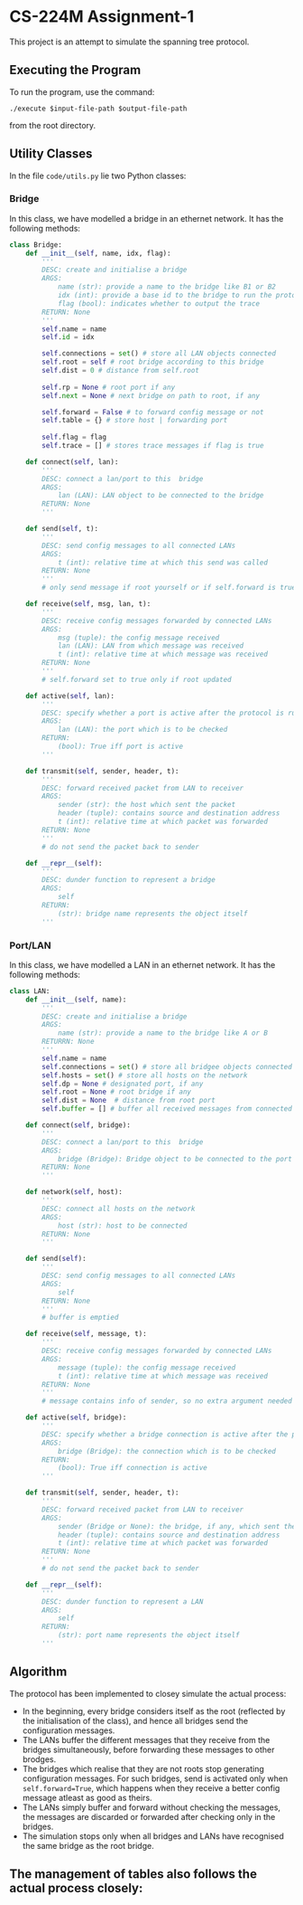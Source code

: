 # CS-224M Assignment-1
This project is an attempt to simulate the spanning tree protocol.

## Executing the Program
To run the program, use the command:
```
./execute $input-file-path $output-file-path
```
from the root directory.

## Utility Classes
In the file ```code/utils.py``` lie two Python classes:

### Bridge
In this class, we have modelled a bridge in an ethernet network. It has the following methods:

```python
class Bridge:
    def __init__(self, name, idx, flag):
        '''
        DESC: create and initialise a bridge
        ARGS: 
            name (str): provide a name to the bridge like B1 or B2
            idx (int): provide a base id to the bridge to run the protocol
            flag (bool): indicates whether to output the trace
        RETURN: None
        '''
        self.name = name
        self.id = idx

        self.connections = set() # store all LAN objects connected
        self.root = self # root bridge according to this bridge
        self.dist = 0 # distance from self.root
        
        self.rp = None # root port if any
        self.next = None # next bridge on path to root, if any

        self.forward = False # to forward config message or not
        self.table = {} # store host | forwarding port 
        
        self.flag = flag
        self.trace = [] # stores trace messages if flag is true

    def connect(self, lan):
        '''
        DESC: connect a lan/port to this  bridge 
        ARGS: 
            lan (LAN): LAN object to be connected to the bridge
        RETURN: None
        '''

    def send(self, t):
        '''
        DESC: send config messages to all connected LANs
        ARGS: 
            t (int): relative time at which this send was called
        RETURN: None
        '''
        # only send message if root yourself or if self.forward is true

    def receive(self, msg, lan, t):
        '''
        DESC: receive config messages forwarded by connected LANs
        ARGS:
            msg (tuple): the config message received
            lan (LAN): LAN from which message was received
            t (int): relative time at which message was received
        RETURN: None
        '''
        # self.forward set to true only if root updated

    def active(self, lan):
        '''
        DESC: specify whether a port is active after the protocol is run
        ARGS:
            lan (LAN): the port which is to be checked
        RETURN:
            (bool): True iff port is active
        '''

    def transmit(self, sender, header, t):
        '''
        DESC: forward received packet from LAN to receiver
        ARGS:
            sender (str): the host which sent the packet
            header (tuple): contains source and destination address
            t (int): relative time at which packet was forwarded 
        RETURN: None
        '''
        # do not send the packet back to sender

    def __repr__(self):
        '''
        DESC: dunder function to represent a bridge
        ARGS:
            self
        RETURN:
            (str): bridge name represents the object itself
        '''
```

### Port/LAN
In this class, we have modelled a LAN in an ethernet network. It has the following methods:

```python
class LAN:
    def __init__(self, name):
        '''
        DESC: create and initialise a bridge
        ARGS: 
            name (str): provide a name to the bridge like A or B
        RETURRN: None
        '''
        self.name = name
        self.connections = set() # store all bridgee objects connected
        self.hosts = set() # store all hosts on the network
        self.dp = None # designated port, if any
        self.root = None # root bridge if any
        self.dist = None  # distance from root port
        self.buffer = [] # buffer all received messages from connected bridges before forwarding 

    def connect(self, bridge):
        '''
        DESC: connect a lan/port to this  bridge 
        ARGS: 
            bridge (Bridge): Bridge object to be connected to the port
        RETURN: None
        '''

    def network(self, host):
        '''
        DESC: connect all hosts on the network
        ARGS:
            host (str): host to be connected
        RETURN: None
        '''

    def send(self):
        '''
        DESC: send config messages to all connected LANs
        ARGS: 
            self
        RETURN: None
        '''
        # buffer is emptied

    def receive(self, message, t):
        '''
        DESC: receive config messages forwarded by connected LANs
        ARGS:
            message (tuple): the config message received
            t (int): relative time at which message was received
        RETURN: None
        '''
        # message contains info of sender, so no extra argument needed

    def active(self, bridge):
        '''
        DESC: specify whether a bridge connection is active after the protocol is run
        ARGS:
            bridge (Bridge): the connection which is to be checked
        RETURN:
            (bool): True iff connection is active
        '''

    def transmit(self, sender, header, t):
        '''
        DESC: forward received packet from LAN to receiver
        ARGS:
            sender (Bridge or None): the bridge, if any, which sent the packet
            header (tuple): contains source and destination address
            t (int): relative time at which packet was forwarded
        RETURN: None 
        '''
        # do not send the packet back to sender

    def __repr__(self):
        '''
        DESC: dunder function to represent a LAN
        ARGS:
            self
        RETURN:
            (str): port name represents the object itself
        '''
```

## Algorithm
The protocol has been implemented to closey simulate the actual process:
-  In the beginning, every bridge considers itself as the root (reflected by the initialisation of the class), and hence all bridges send the configuration messages.
-  The LANs buffer the different messages that they receive from the bridges simultaneously, before forwarding these messages to other brodges.
-  The bridges which realise that they are not roots stop generating configuration messages. For such bridges, send is activated only when ```self.forward=True```, which happens when they receive a better config message atleast as good as theirs.
-  The LANs simply buffer and forward without checking the messages, the messages are discarded or forwarded after checking only in the bridges.
-  The simulation stops only when all bridges and LANs have recognised the same bridge as the root bridge.

The management of tables also follows the actual process closely:
- 
